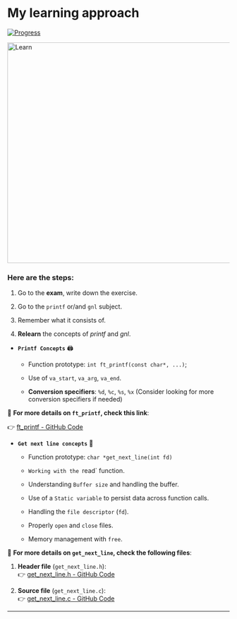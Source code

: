 # My learning approach

[![Progress](https://img.shields.io/badge/Progress-In%20Progress-yellow)](https://github.com/DevAwizard/Exams_42) 

<img src="https://github.com/user-attachments/assets/25c2193a-55ec-423a-aea7-037c962c7e69" alt="Learn" width="1000" height="500">



### Here are the steps: 

1. Go to the **exam**, write down the exercise.

2. Go to the `printf` or/and `gnl` subject.

3. Remember what it consists of.

4. **Relearn** the concepts of _printf_ and _gnl_.

  - **`Printf Concepts`** 🖨️
    
    - Function prototype: `int ft_printf(const char*, ...)`;
      
    - Use of `va_start`, `va_arg`, `va_end`.

    - **Conversion specifiers**: `%d`, `%c`, `%s`, `%x` (Consider looking for more conversion specifiers if needed)
   
 
📝 **For more details on `ft_printf`, check this link**:

👉 [ft_printf - GitHub Code](https://github.com/DevAwizard/Exams_42/blob/main/.github/Exam_rank_3/My_personal_approach/Ft_printf/README.md)


  - **`Get next line concepts`** 📝

    -  Function prototype: `char *get_next_line(int fd)`

    - `Working with the `read` function.

    - Understanding `Buffer size` and handling the buffer.

    - Use of a `Static variable` to persist data across function calls.

    - Handling the `file descriptor` (`fd`).

    - Properly `open` and `close` files.

    - Memory management with `free`.


📝 **For more details on `get_next_line`, check the following files**:

1. **Header file** (`get_next_line.h`):  
   👉 [get_next_line.h - GitHub Code](https://github.com/DevAwizard/Exams_42/blob/main/.github/Exam_rank_3/My_personal_approach/Get_next_line/get_next_line.h)

2. **Source file** (`get_next_line.c`):  
   👉 [get_next_line.c - GitHub Code](https://github.com/DevAwizard/Exams_42/blob/main/.github/Exam_rank_3/My_personal_approach/Get_next_line/get_next_line.c)


---
